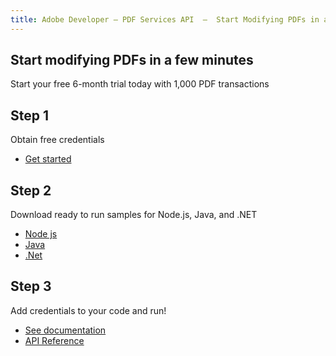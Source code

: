 ```yaml
---
title: Adobe Developer — PDF Services API  —  Start Modifying PDFs in a few Minutes
---
```


<TitleBlock slots="heading, text" theme="light" className="titleBlock-align-left" />

## Start modifying PDFs in a few minutes

Start your free 6-month trial today with 1,000 PDF transactions

<TextBlock slots="heading, text, buttons" width="33%" theme="light" className="align-left horizontal-align" headerElementType="h2" />

## Step 1

Obtain free credentials

- [Get started](https://acrobatservices.adobe.com/dc-integration-creation-app-cdn/main.html?api=pdf-services-api)

<TextBlock slots="heading, text, buttons" width="33%" theme="light" variantsTypePrimary='secondary' variantsTypeSecondary='secondary' variantStyleFill="outline"
variantStyleOutline= "outline" className="align-left horizontal-align link" headerElementType="h2"/>

## Step 2

Download ready to run samples for Node.js, Java, and .NET

- [Node js](https://github.com/adobe/pdfservices-node-sdk-samples)
- [Java](https://github.com/adobe/pdfservices-java-sdk-samples)
- [.Net](https://github.com/adobe/PDFServices.NET.SDK.Samples)

<TextBlock slots="heading, text, buttons" width="33%" theme="light"  className="align-left horizontal-align link services-step-three" headerElementType="h2"/>

## Step 3

Add credentials to your code and run!

- [See documentation](/document-services/docs/overview/)
- [API Reference](https://developer.adobe.com/document-services/docs/apis/)
